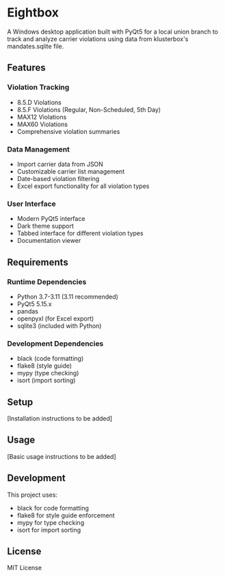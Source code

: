 # Eightbox

A Windows desktop application built with PyQt5 for a local union branch to track and analyze carrier violations using data from klusterbox's mandates.sqlite file.

## Features

### Violation Tracking
- 8.5.D Violations
- 8.5.F Violations (Regular, Non-Scheduled, 5th Day)
- MAX12 Violations
- MAX60 Violations
- Comprehensive violation summaries

### Data Management
- Import carrier data from JSON
- Customizable carrier list management
- Date-based violation filtering
- Excel export functionality for all violation types

### User Interface
- Modern PyQt5 interface
- Dark theme support
- Tabbed interface for different violation types
- Documentation viewer

## Requirements

### Runtime Dependencies
- Python 3.7-3.11 (3.11 recommended)
- PyQt5 5.15.x
- pandas
- openpyxl (for Excel export)
- sqlite3 (included with Python)

### Development Dependencies
- black (code formatting)
- flake8 (style guide)
- mypy (type checking)
- isort (import sorting)

## Setup
[Installation instructions to be added]

## Usage
[Basic usage instructions to be added]

## Development
This project uses:
- black for code formatting
- flake8 for style guide enforcement
- mypy for type checking
- isort for import sorting

## License
MIT License